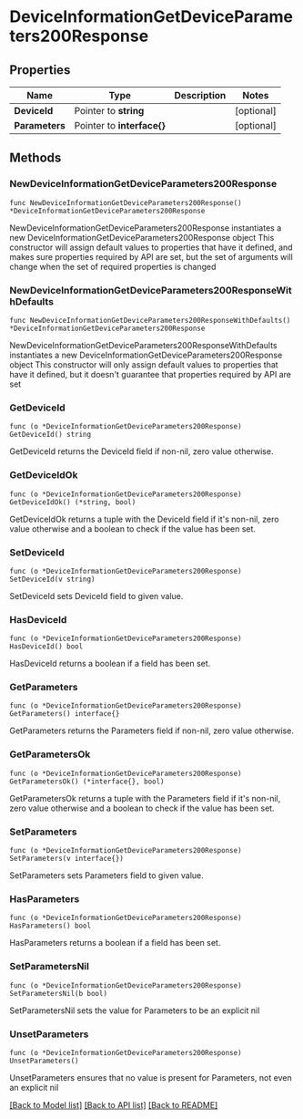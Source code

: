 # DeviceInformationGetDeviceParameters200Response

## Properties

Name | Type | Description | Notes
------------ | ------------- | ------------- | -------------
**DeviceId** | Pointer to **string** |  | [optional] 
**Parameters** | Pointer to **interface{}** |  | [optional] 

## Methods

### NewDeviceInformationGetDeviceParameters200Response

`func NewDeviceInformationGetDeviceParameters200Response() *DeviceInformationGetDeviceParameters200Response`

NewDeviceInformationGetDeviceParameters200Response instantiates a new DeviceInformationGetDeviceParameters200Response object
This constructor will assign default values to properties that have it defined,
and makes sure properties required by API are set, but the set of arguments
will change when the set of required properties is changed

### NewDeviceInformationGetDeviceParameters200ResponseWithDefaults

`func NewDeviceInformationGetDeviceParameters200ResponseWithDefaults() *DeviceInformationGetDeviceParameters200Response`

NewDeviceInformationGetDeviceParameters200ResponseWithDefaults instantiates a new DeviceInformationGetDeviceParameters200Response object
This constructor will only assign default values to properties that have it defined,
but it doesn't guarantee that properties required by API are set

### GetDeviceId

`func (o *DeviceInformationGetDeviceParameters200Response) GetDeviceId() string`

GetDeviceId returns the DeviceId field if non-nil, zero value otherwise.

### GetDeviceIdOk

`func (o *DeviceInformationGetDeviceParameters200Response) GetDeviceIdOk() (*string, bool)`

GetDeviceIdOk returns a tuple with the DeviceId field if it's non-nil, zero value otherwise
and a boolean to check if the value has been set.

### SetDeviceId

`func (o *DeviceInformationGetDeviceParameters200Response) SetDeviceId(v string)`

SetDeviceId sets DeviceId field to given value.

### HasDeviceId

`func (o *DeviceInformationGetDeviceParameters200Response) HasDeviceId() bool`

HasDeviceId returns a boolean if a field has been set.

### GetParameters

`func (o *DeviceInformationGetDeviceParameters200Response) GetParameters() interface{}`

GetParameters returns the Parameters field if non-nil, zero value otherwise.

### GetParametersOk

`func (o *DeviceInformationGetDeviceParameters200Response) GetParametersOk() (*interface{}, bool)`

GetParametersOk returns a tuple with the Parameters field if it's non-nil, zero value otherwise
and a boolean to check if the value has been set.

### SetParameters

`func (o *DeviceInformationGetDeviceParameters200Response) SetParameters(v interface{})`

SetParameters sets Parameters field to given value.

### HasParameters

`func (o *DeviceInformationGetDeviceParameters200Response) HasParameters() bool`

HasParameters returns a boolean if a field has been set.

### SetParametersNil

`func (o *DeviceInformationGetDeviceParameters200Response) SetParametersNil(b bool)`

 SetParametersNil sets the value for Parameters to be an explicit nil

### UnsetParameters
`func (o *DeviceInformationGetDeviceParameters200Response) UnsetParameters()`

UnsetParameters ensures that no value is present for Parameters, not even an explicit nil

[[Back to Model list]](../README.md#documentation-for-models) [[Back to API list]](../README.md#documentation-for-api-endpoints) [[Back to README]](../README.md)


